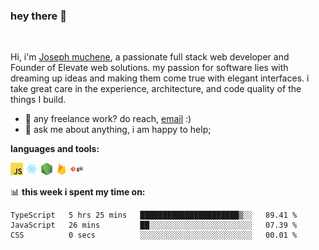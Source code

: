 ### hey there  👋

<br />

Hi, i'm [Joseph muchene](https://roaring-praline-58ccdc.netlify.app/), a passionate full stack web developer and Founder of Elevate web solutions. my passion for software lies with dreaming up ideas and making them come true with elegant interfaces. i take great care in the experience, architecture, and code quality of the things I build.

  
- 💼 any freelance work? do reach, [email](mailto:ngugimuchene@gmail.com) :)
- 💬 ask me about anything, i am happy to help;

**languages and tools:**  

<code><img height="20" src="https://raw.githubusercontent.com/github/explore/80688e429a7d4ef2fca1e82350fe8e3517d3494d/topics/javascript/javascript.png"></code>
<code><img height="20" src="https://raw.githubusercontent.com/github/explore/80688e429a7d4ef2fca1e82350fe8e3517d3494d/topics/react/react.png"></code>
<code><img height="20" src="https://raw.githubusercontent.com/github/explore/80688e429a7d4ef2fca1e82350fe8e3517d3494d/topics/nodejs/nodejs.png"></code>
<code><img height="20" src="https://raw.githubusercontent.com/github/explore/80688e429a7d4ef2fca1e82350fe8e3517d3494d/topics/firebase/firebase.png"></code>
<code><img height="20" src="https://raw.githubusercontent.com/github/explore/80688e429a7d4ef2fca1e82350fe8e3517d3494d/topics/git/git.png"></code>

📊 **this week i spent my time on:**
<!--START_SECTION:waka-->

```text
TypeScript   5 hrs 25 mins   ██████████████████████▒░░   89.41 %
JavaScript   26 mins         ██░░░░░░░░░░░░░░░░░░░░░░░   07.39 %
CSS          0 secs          ░░░░░░░░░░░░░░░░░░░░░░░░░   00.01 %
```






